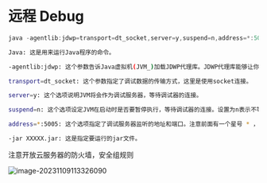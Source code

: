 # 远程 Debug

```java
java -agentlib:jdwp=transport=dt_socket,server=y,suspend=n,address=*:5005 -jar XXXXX.jar
```

```bash
Java: 这是用来运行Java程序的命令。

-agentlib:jdwp: 这个参数告诉Java虚拟机(JVM_)加载JDWP代理库。JDWP代理库能够让你通过JDWP协议进行调试。

transport=dt_socket: 这个参数指定了调试数据的传输方式，这里是使用socket连接。

server=y: 这个选项说明JVM将会作为调试服务器，等待调试器的连接。

suspend=n: 这个选项设定JVM在启动时是否要暂停执行，等待调试器的连接。设置为n表示不等待调试器即开始执行。

address=*:5005: 这个选项指定了调试服务器监听的地址和端口。注意前面有一个星号 * ，表示接受任何IP地址的调试请求。

-jar XXXXX.jar: 这是指定要运行的jar文件。
```

注意开放云服务器的防火墙，安全组规则

![image-20231109113326090](https://attach.blog.wen7.online/202311091133202.png)